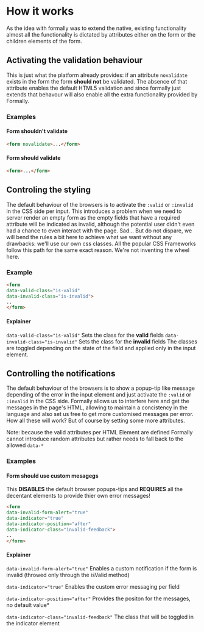 # How it works

As the idea with formally was to extend the native, existing functionality almost all the functionality is dictated by attributes either on the form or the children elements of the form.

## Activating the validation behaviour
This is just what the platform already provides: if an attribute `novalidate` exists in the form the form **should not** be validated. The absence of that attribute enables the default HTML5 validation and since formally just extends that behavour will also enable all the extra functionality provided by Formally.

### Examples
#### Form shouldn't validate
```html
<form novalidate>...</form>
```
#### Form should validate
```html
<form>...</form>
```

## Controling the styling
The default behaviour of the browsers is to activate the `:valid` or `:invalid` in the CSS side per input. This introduces a problem when we need to server render an empty form as the empty fields that have a required attribute will be indicated as invalid, although the potential user didn't even had a chance to even interact with the page. Sad... But do not dispare, we will bend the rules a bit here to achieve what we want without any drawbacks: we'll use our own css classes. All the popular CSS Frameworks follow this path for the same exact reason. We're not inventing the wheel here.

### Example
```html
<form 
data-valid-class="is-valid"
data-invalid-class="is-invalid">
..
</form>
```
#### Explainer
`data-valid-class="is-valid"` Sets the class for the **valid** fields
`data-invalid-class="is-invalid"` Sets the class for the **invalid** fields
The classes are toggled depending on the state of the field and applied only in the input element.

## Controlling the notifications
The default behaviour of the browsers is to show a popup-tip like message depending of the error in the input element and just activate the `:valid` or `:invalid` in the CSS side. Formally allows us to interfere here and get the messages in the page's HTML, allowing to maintain a concistency in the language and also set us free to get more customised messages per error. How all these will work? But of course by setting some more attributes.

Note: because the valid attributes per HTML Element are defined Formally cannot introduce random attributes but rather needs to fall back to the allowed `data-*`

### Examples
#### Form should use custom mesagegs
This **DISABLES** the default browser popups-tips and **REQUIRES** all the decentant elements to provide thier own error messages!
```html
<form 
data-invalid-form-alert="true"
data-indicator="true"
data-indicator-position="after"
data-indicator-class="invalid-feedback">
..
</form>
```
#### Explainer
`data-invalid-form-alert="true"` Enables a custom notification if the form is invalid (throwed only through the isValid method)

`data-indicator="true"` Enables the custom error messaging per field

`data-indicator-position="after"` Provides the positon for the messages, no default value*

`data-indicator-class="invalid-feedback"` The class that will be toggled in the indicator element

